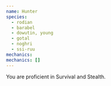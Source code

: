 ```yaml
---
name: Hunter
species:
  - rodian
  - barabel
  - dowutin, young
  - gotal
  - noghri
  - ssi-ruu
mechanics:
mechanics: []
---
```

You are proficient in Survival and Stealth.
